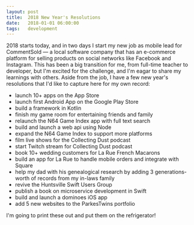 ```yaml
---
layout: post
title:  2018 New Year's Resolutions
date:   2018-01-01 06:00:00
tags:   development
---
```


2018 starts today, and in two days I start my new job as mobile lead for CommentSold — a local software company that has an e-commerce platform for selling products on social networks like Facebook and Instagram. This has been a big transition for me, from full-time teacher to developer, but I'm excited for the challenge, and I'm eagar to share my learnings with others. Aside from the job, I have a few new year's resolutions that I'd like to capture here for my own record:

- launch 10+ apps on the App Store
- launch first Android App on the Google Play Store
- build a framework in Kotlin
- finish my game room for entertaining friends and family
- relaunch the N64 Game Index app with full text search
- build and launch a web api using Node
- expand the N64 Game Index to support more platforms
- film live shows for the Collecting Dust podcast
- start Twitch stream for Collecting Dust podcast
- book 10+ wedding customers for La Rue French Macarons
- build an app for La Rue to handle mobile orders and integrate with Square
- help my dad with his genealogical research by adding 3 generations-worth of records from my in-laws family
- revive the Huntsville Swift Users Group
- publish a book on microservice development in Swift
- build and launch a dominoes iOS app
- add 5 new websites to the ParkesTwins portfolio

I'm going to print these out and put them on the refrigerator!
